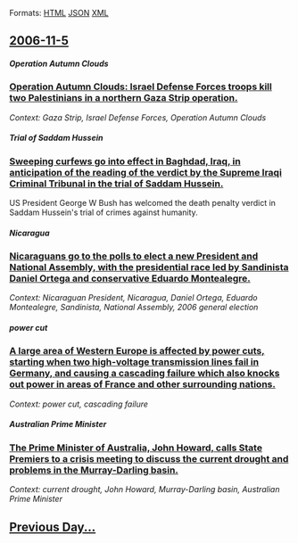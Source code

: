 
Formats: [HTML](2006/11/5/index.html)  [JSON](2006/11/5/index.json)  [XML](2006/11/5/index.xml)  

## [2006-11-5](/news/2006/11/5/index.md)

##### Operation Autumn Clouds
### [ Operation Autumn Clouds: Israel Defense Forces troops kill two Palestinians in a northern Gaza Strip operation. ](/news/2006/11/5/operation-autumn-clouds-israel-defense-forces-troops-kill-two-palestinians-in-a-northern-gaza-strip-operation.md)
_Context: Gaza Strip, Israel Defense Forces, Operation Autumn Clouds_

##### Trial of Saddam Hussein
### [ Sweeping curfews go into effect in Baghdad, Iraq, in anticipation of the reading of the verdict by the Supreme Iraqi Criminal Tribunal in the trial of Saddam Hussein. ](/news/2006/11/5/sweeping-curfews-go-into-effect-in-baghdad-iraq-in-anticipation-of-the-reading-of-the-verdict-by-the-supreme-iraqi-criminal-tribunal-in-t.md)
US President George W Bush has welcomed the death penalty verdict in Saddam Hussein&#39;s trial of crimes against humanity.

##### Nicaragua
### [ Nicaraguans go to the polls to elect a new President and National Assembly, with the presidential race led by Sandinista Daniel Ortega and conservative Eduardo Montealegre. ](/news/2006/11/5/nicaraguans-go-to-the-polls-to-elect-a-new-president-and-national-assembly-with-the-presidential-race-led-by-sandinista-daniel-ortega-and.md)
_Context: Nicaraguan President, Nicaragua, Daniel Ortega, Eduardo Montealegre, Sandinista, National Assembly, 2006 general election_

##### power cut
### [ A large area of Western Europe is affected by power cuts, starting when two high-voltage transmission lines fail in Germany, and causing a cascading failure which also knocks out power in areas of France and other surrounding nations. ](/news/2006/11/5/a-large-area-of-western-europe-is-affected-by-power-cuts-starting-when-two-high-voltage-transmission-lines-fail-in-germany-and-causing-a.md)
_Context: power cut, cascading failure_

##### Australian Prime Minister
### [ The Prime Minister of Australia, John Howard, calls State Premiers to a crisis meeting to discuss the current drought and problems in the Murray-Darling basin. ](/news/2006/11/5/the-prime-minister-of-australia-john-howard-calls-state-premiers-to-a-crisis-meeting-to-discuss-the-current-drought-and-problems-in-the-m.md)
_Context: current drought, John Howard, Murray-Darling basin, Australian Prime Minister_

## [Previous Day...](/news/2006/11/4/index.md)

